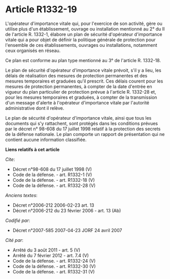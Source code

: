 # Article R1332-19

L'opérateur d'importance vitale qui, pour l'exercice de son activité, gère ou utilise plus d'un établissement, ouvrage ou
installation mentionné au 2° du II de l'article R. 1332-1, élabore un plan de sécurité d'opérateur d'importance vitale qui a
pour objet de définir la politique générale de protection pour l'ensemble de ces établissements, ouvrages ou installations,
notamment ceux organisés en réseau. 

Ce plan est conforme au plan type mentionné au 3° de l'article R. 1332-18. 

Le plan de sécurité d'opérateur d'importance vitale prévoit, s'il y a lieu, les délais de réalisation des mesures de
protection permanentes et des mesures temporaires et graduées qu'il prescrit. Ces délais courent pour les mesures de
protection permanentes, à compter de la date d'entrée en vigueur du plan particulier de protection prévue à l'article R.
1332-28 et, pour les mesures temporaires et graduées, à compter de la transmission d'un message d'alerte à l'opérateur
d'importance vitale par l'autorité administrative dont il relève. 

Le plan de sécurité d'opérateur d'importance vitale, ainsi que tous les documents qui s'y rattachent, sont protégés dans les
conditions prévues par le décret n° 98-608 du 17 juillet 1998 relatif à la protection des secrets de la défense nationale. Le
plan comporte un rapport de présentation qui ne contient aucune information classifiée.

**Liens relatifs à cet article**

_Cite_:

  - Décret n°98-608 du 17 juillet 1998 (V)
  - Code de la défense. - art. R1332-1 (V)
  - Code de la défense. - art. R1332-18 (V)
  - Code de la défense. - art. R1332-28 (V)

_Anciens textes_:

  - Décret n°2006-212 2006-02-23 art. 13
  - Décret n°2006-212 du 23 février 2006 - art. 13 (Ab)

_Codifié par_:

  - Décret n°2007-585 2007-04-23 JORF 24 avril 2007

_Cité par_:

  - Arrêté du 3 août 2011 - art. 5 (V)
  - Arrêté du 7 février 2012 - art. 7.4 (V)
  - Code de la défense. - art. R1332-24 (V)
  - Code de la défense. - art. R1332-30 (V)
  - Code de la défense. - art. R1332-31 (V)
